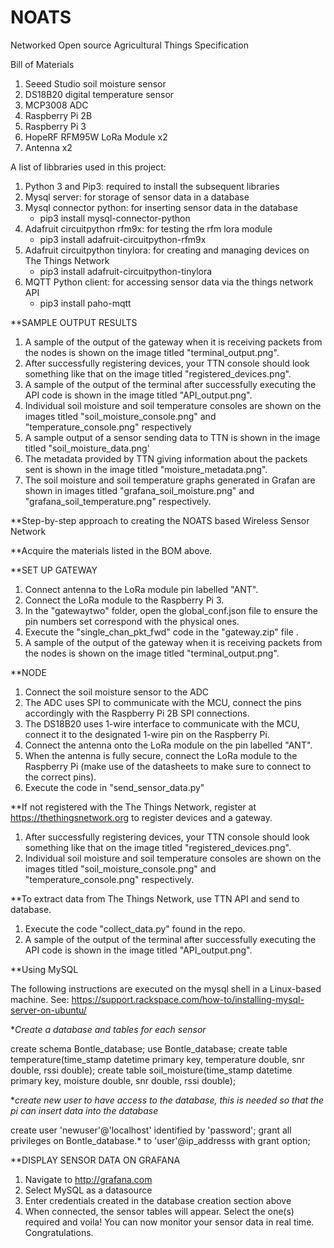 # NOATS
Networked Open source Agricultural Things Specification

Bill of Materials
1. Seeed Studio soil moisture sensor
2. DS18B20 digital temperature sensor
3. MCP3008 ADC
4. Raspberry Pi 2B
5. Raspberry Pi 3
6. HopeRF RFM95W LoRa Module x2
7. Antenna x2

A list of libbraries used in this project:
1. Python 3 and Pip3: required to install the subsequent libraries
2. Mysql server: for storage of sensor data in a database
3. Mysql connector python: for inserting sensor data in the database
      - pip3 install mysql-connector-python
4. Adafruit circuitpython rfm9x: for testing the rfm lora module
      - pip3 install adafruit-circuitpython-rfm9x
5. Adafruit circuitpython tinylora: for creating and managing devices on The Things Network 
      - pip3 install adafruit-circuitpython-tinylora
6. MQTT Python client: for accessing sensor data via the things network API
      - pip3 install paho-mqtt

**SAMPLE OUTPUT RESULTS

1. A sample of the output of the gateway when it is receiving packets from the nodes is shown on the image titled "terminal_output.png".
2. After successfully registering devices, your TTN console should look something like that on the image titled "registered_devices.png".
3. A sample of the output of the terminal after successfully executing the API code is shown in the image titled "API_output.png".
4. Individual soil moisture and soil temperature consoles are shown on the images titled "soil_moisture_console.png" and "temperature_console.png" respectively
5. A sample output of a sensor sending data to TTN is shown in the image titled "soil_moisture_data.png'
6. The metadata provided by TTN giving information about the packets sent is shown in the image titled "moisture_metadata.png".
7. The soil moisture and soil temperature graphs generated in Grafan are shown in images titled "grafana_soil_moisture.png" and "grafana_soil_temperature.png" respectively. 

**Step-by-step approach to creating the NOATS based Wireless Sensor Network

**Acquire the materials listed in the BOM above.

**SET UP GATEWAY

1. Connect antenna to the LoRa module pin labelled "ANT".
2. Connect the LoRa module to the Raspberry Pi 3.
3. In the "gatewaytwo" folder, open the global_conf.json file to ensure the pin numbers set correspond with the physical ones.
4. Execute the "single_chan_pkt_fwd" code in the "gateway.zip" file .
5. A sample of the output of the gateway when it is receiving packets from the nodes is shown on the image titled "terminal_output.png".


**NODE

1. Connect the soil moisture sensor to the ADC
2. The ADC uses SPI to communicate with the MCU, connect the pins accordingly with the Raspberry Pi 2B SPI connections.
3. The DS18B20 uses 1-wire interface to communicate with the MCU, connect it to the designated 1-wire pin on the Raspberry Pi.
4. Connect the antenna onto the LoRa module on the pin labelled "ANT".
5. When the antenna is fully secure, connect the LoRa module to the Raspberry Pi (make use of the datasheets to make sure to connect to the correct pins).
6. Execute the code in "send_sensor_data.py"

**If not registered with the The Things Network, register at https://thethingsnetwork.org to register devices and a gateway.

1. After successfully registering devices, your TTN console should look something like that on the image titled "registered_devices.png".
2. Individual soil moisture and soil temperature consoles are shown on the images titled "soil_moisture_console.png" and "temperature_console.png" respectively.

**To extract data from The Things Network, use TTN API and send to database.

1. Execute the code "collect_data.py" found in the repo.
2. A sample of the output of the terminal after successfully executing the API code is shown in the image titled "API_output.png".

**Using MySQL

The following instructions are executed on the mysql shell in a Linux-based machine. 
See: https://support.rackspace.com/how-to/installing-mysql-server-on-ubuntu/

**Create a database and tables for each sensor*

create schema Bontle_database;
use Bontle_database;
create table temperature(time_stamp datetime primary key, temperature double, snr double, rssi double);
create table soil_moisture(time_stamp datetime primary key, moisture double, snr double, rssi double);

**create new user to have access to the database, this is needed so that the pi can insert data into the database*

create user 'newuser'@'localhost' identified by 'password';
grant all privileges on Bontle_database.* to 'user'@ip_addresss with grant option; 

**DISPLAY SENSOR DATA ON GRAFANA

1. Navigate to http://grafana.com
2. Select MySQL as a datasource
3. Enter credentials created in the database creation section above
4. When connected, the sensor tables will appear. Select the one(s) required and voila! You can now monitor your sensor data in real time. Congratulations.
